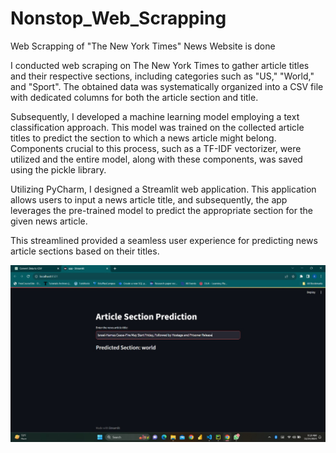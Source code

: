 # Nonstop_Web_Scrapping
Web Scrapping of "The New York Times" News Website is done

I conducted web scraping on The New York Times to gather article titles and their respective sections, including categories such as "US," "World," and "Sport". The obtained data was systematically organized into a CSV file with dedicated columns for both the article section and title.

Subsequently, I developed a machine learning model employing a text classification approach. This model was trained on the collected article titles to predict the section to which a news article might belong. Components crucial to this process, such as a TF-IDF vectorizer, were utilized and the entire model, along with these components, was saved using the pickle library.

Utilizing PyCharm, I designed a Streamlit web application. This application allows users to input a news article title, and subsequently, the app leverages the pre-trained model to predict the appropriate section for the given news article.

This streamlined provided a seamless user experience for predicting news article sections based on their titles.

![Output_Screenshot](https://github.com/KalpakKondekar/Nonstop_Web_Scrapping/blob/main/Output_Screenshot.jpg)

